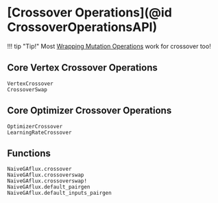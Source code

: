 # [Crossover Operations](@id CrossoverOperationsAPI)

!!! tip "Tip!"
    Most [Wrapping Mutation Operations](@ref) work for crossover too!

## Core Vertex Crossover Operations
```@docs
VertexCrossover
CrossoverSwap
```

## Core Optimizer Crossover Operations
```@docs
OptimizerCrossover
LearningRateCrossover
```
## Functions
```@docs
NaiveGAflux.crossover
NaiveGAflux.crossoverswap
NaiveGAflux.crossoverswap!
NaiveGAflux.default_pairgen
NaiveGAflux.default_inputs_pairgen
```

